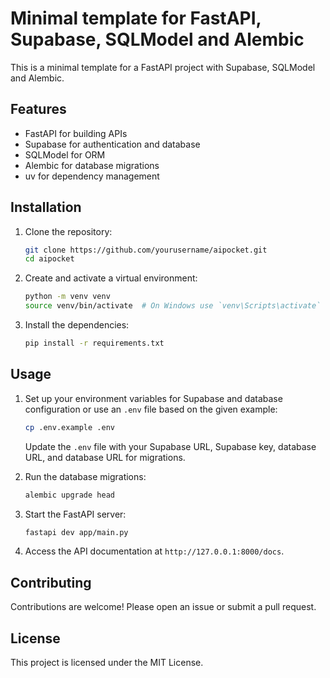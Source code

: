# Minimal template for FastAPI, Supabase, SQLModel and Alembic

This is a minimal template for a FastAPI project with Supabase, SQLModel and Alembic.

## Features

- FastAPI for building APIs
- Supabase for authentication and database
- SQLModel for ORM
- Alembic for database migrations
- uv for dependency management

## Installation

1. Clone the repository:
    ```bash
    git clone https://github.com/yourusername/aipocket.git
    cd aipocket
    ```

2. Create and activate a virtual environment:
    ```bash
    python -m venv venv
    source venv/bin/activate  # On Windows use `venv\Scripts\activate`
    ```

3. Install the dependencies:
    ```bash
    pip install -r requirements.txt
    ```

## Usage

1. Set up your environment variables for Supabase and database configuration or use an `.env` file based on the given example:
    ```bash
    cp .env.example .env
    ```

    Update the `.env` file with your Supabase URL, Supabase key, database URL, and database URL for migrations.

2. Run the database migrations:
    ```bash
    alembic upgrade head
    ```

3. Start the FastAPI server:
    ```bash
    fastapi dev app/main.py
    ```

4. Access the API documentation at `http://127.0.0.1:8000/docs`.

## Contributing

Contributions are welcome! Please open an issue or submit a pull request.

## License

This project is licensed under the MIT License.
